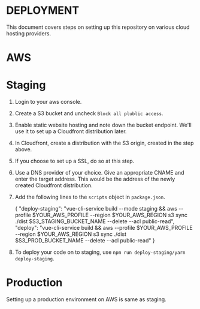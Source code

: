 # DEPLOYMENT
This document covers steps on setting up this repository on various cloud hosting providers.

# AWS

# Staging
1. Login to your aws console.
2. Create a S3 bucket and uncheck `Block all plublic access`.
3. Enable static website hosting and note down the bucket endpoint. We'll use it to set up a Cloudfront distribution later.
4. In Cloudfront, create a distribution with the S3 origin, created in the step above.
5. If you choose to set up a SSL, do so at this step.
6. Use a DNS provider of your choice. Give an appropriate CNAME and enter the target address. This would be the address of the newly created Cloudfront distribution.
7. Add the following lines to the `scripts` object in `package.json`.
    
    { "deploy-staging": "vue-cli-service build --mode staging && aws --profile $YOUR_AWS_PROFILE --region $YOUR_AWS_REGION s3 sync ./dist $S3_STAGING_BUCKET_NAME --delete --acl public-read", 
        "deploy": "vue-cli-service build && aws --profile $YOUR_AWS_PROFILE --region $YOUR_AWS_REGION s3 sync ./dist $S3_PROD_BUCKET_NAME --delete --acl public-read" }

8. To deploy your code on to staging, use `npm run deploy-staging/yarn deploy-staging`.

# Production
Setting up a production environment on AWS is same as staging.
